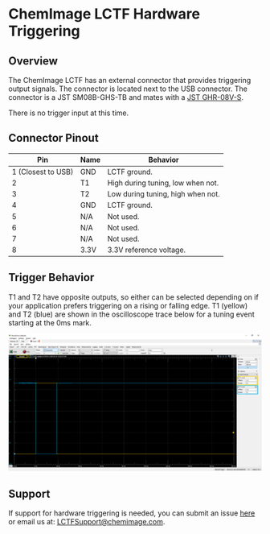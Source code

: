 # ChemImage LCTF Hardware Triggering

## Overview

The ChemImage LCTF has an external connector that provides triggering output signals. The connector is located next to the USB connector. The connector is a JST SM08B-GHS-TB and mates with a [JST GHR-08V-S](https://www.digikey.com/product-detail/en/jst-sales-america-inc/GHR-08V-S/455-1598-ND).

There is no trigger input at this time.

## Connector Pinout

| Pin | Name | Behavior |
|--|--|--|
|1 (Closest to USB)| GND | LCTF ground. |
|2 | T1 | High during tuning, low when not. |
|3 | T2 | Low during tuning, high when not. |
|4 | GND | LCTF ground. |
|5 | N/A | Not used. |
|6 | N/A | Not used. |
|7 | N/A | Not used. |
|8 | 3.3V | 3.3V reference voltage. |

## Trigger Behavior

T1 and T2 have opposite outputs, so either can be selected depending on if your application prefers triggering on a rising or falling edge. T1 (yellow) and T2 (blue) are shown in the oscilloscope trace below for a tuning event starting at the 0ms mark.

![Oscilloscope Image](TriggerExample.png)

## Support
If support for hardware triggering is needed, you can submit an issue
[here](https://github.com/ChemImageFT/ChemImageLctfSdk/issues/new) or email us at: [LCTFSupport@chemimage.com](mailto:LCTFSupport@chemimage.com).